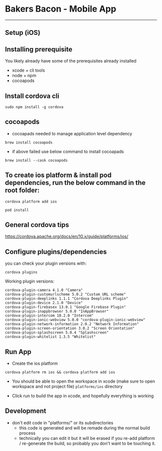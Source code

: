# Bakers Bacon - Mobile App

---

## Setup (iOS)

## Installing prerequisite

You likely already have some of the prerequisites already installed

- xcode + cli tools
- node + npm
- cocoapods

## Install cordova cli

`sudo npm install -g cordova`

## cocoapods

- cocoapads needed to manage application level dependency

`brew install cocoapods`

- if above failed use below command to install cocoapads

`brew install --cask cocoapods`

## To create ios platform & install pod dependencies, run the below command in the root folder:

`cordova platform add ios`

`pod install`

## General cordova tips

https://cordova.apache.org/docs/en/10.x/guide/platforms/ios/

## Configure plugins/dependencies

you can check your plugin versions with:

`cordova plugins`

Working plugin versions:

```
cordova-plugin-camera 4.1.0 "Camera"
cordova-plugin-customurlscheme 5.0.2 "Custom URL scheme"
cordova-plugin-deeplinks 1.1.1 "Cordova Deeplinks Plugin"
cordova-plugin-device 2.1.0 "Device"
cordova-plugin-firebasex 13.0.1 "Google Firebase Plugin"
cordova-plugin-inappbrowser 5.0.0 "InAppBrowser"
cordova-plugin-intercom 10.2.0 "Intercom"
cordova-plugin-ionic-webview 5.0.0 "cordova-plugin-ionic-webview"
cordova-plugin-network-information 2.0.2 "Network Information"
cordova-plugin-screen-orientation 3.0.2 "Screen Orientation"
cordova-plugin-splashscreen 5.0.4 "Splashscreen"
cordova-plugin-whitelist 1.3.5 "Whitelist"
```

## Run App

- Create the ios platform

`cordova platform rm ios && cordova platform add ios`

- You should be able to open the workspace in xcode
  (make sure to open workspace and not project file) `platforms/ios` directory

- Click run to build the app in xcode, and hopefully everything is working

## Development

- don't edit code in "platforms/" or its subdirectories
  - this code is generated and will be remade during the normal build process
  - technically you can edit it but it will be erased if you re-add platform / re-generate the build, so probably you don't want to be touching it.





